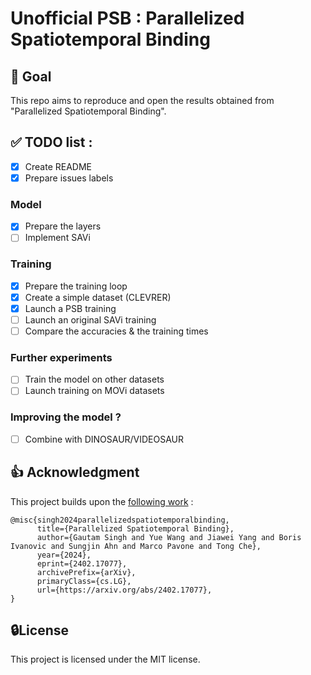 # Unofficial PSB : Parallelized Spatiotemporal Binding

## 💪 Goal
This repo aims to reproduce and open the results obtained from "Parallelized Spatiotemporal Binding".


## ✅ TODO list :
- [x] Create README
- [x] Prepare issues labels
### Model
- [x] Prepare the layers
- [ ] Implement SAVi
### Training 
- [x] Prepare the training loop
- [x] Create a simple dataset (CLEVRER)
- [x] Launch a PSB training
- [ ] Launch an original SAVi training
- [ ] Compare the accuracies & the training times
### Further experiments
- [ ] Train the model on other datasets
- [ ] Launch training on MOVi datasets
### Improving the model ? 
- [ ] Combine with DINOSAUR/VIDEOSAUR


## 👍 Acknowledgment
This project builds upon the [following work](https://parallel-st-binder.github.io/) :
```
@misc{singh2024parallelizedspatiotemporalbinding,
      title={Parallelized Spatiotemporal Binding}, 
      author={Gautam Singh and Yue Wang and Jiawei Yang and Boris Ivanovic and Sungjin Ahn and Marco Pavone and Tong Che},
      year={2024},
      eprint={2402.17077},
      archivePrefix={arXiv},
      primaryClass={cs.LG},
      url={https://arxiv.org/abs/2402.17077}, 
}
```
## 🔒License
This project is licensed under the MIT license.

